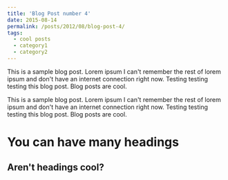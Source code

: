 ```yaml
---
title: 'Blog Post number 4'
date: 2015-08-14
permalink: /posts/2012/08/blog-post-4/
tags:
  - cool posts
  - category1
  - category2
---
```


This is a sample blog post. Lorem ipsum I can't remember the rest of lorem ipsum and don't have an internet connection right now. Testing testing testing this blog post. Blog posts are cool. <!--more-->

This is a sample blog post. Lorem ipsum I can't remember the rest of lorem ipsum and don't have an internet connection right now. Testing testing testing this blog post. Blog posts are cool.

You can have many headings
======

Aren't headings cool?
------
